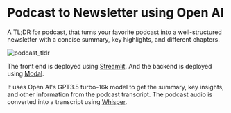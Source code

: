 # Podcast to Newsletter using Open AI
A TL;DR for podcast, that turns your favorite podcast into a well-structured newsletter with a concise summary, key highlights, and different chapters.

![podcast_tldr](https://github.com/nikhil1610/podcast-summarizer-OpenAI/assets/54029364/a02b9c41-8cc4-4802-8610-79a654c594ad)

The front end is deployed using [Streamlit](https://streamlit.io/).
And the backend is deployed using [Modal](https://modal.com/).

It uses Open AI's GPT3.5 turbo-16k model to get the summary, key insights, and other information from the podcast transcript. 
The podcast audio is converted into a transcript using [Whisper](https://github.com/openai/whisper).
